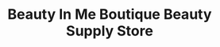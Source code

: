 ---
title: "Beauty In Me Boutique Beauty Supply Store"
url: /smithfield/beauty-in-me-boutique-beauty-supply-store/
shop: Kosmetik
---